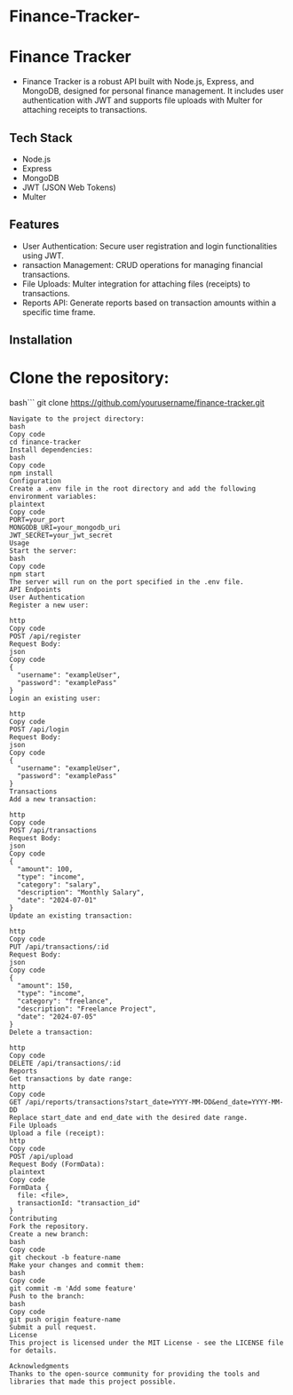 ﻿# Finance-Tracker-
# Finance Tracker
- Finance Tracker is a robust API built with Node.js, Express, and MongoDB, designed for personal finance management. It includes user authentication with JWT and supports file uploads with Multer for attaching receipts to transactions.

## Tech Stack
- Node.js
- Express
- MongoDB
- JWT (JSON Web Tokens)
- Multer
## Features
- User Authentication: Secure user registration and login functionalities using JWT.
- ransaction Management: CRUD operations for managing financial transactions.
- File Uploads: Multer integration for attaching files (receipts) to transactions.
- Reports API: Generate reports based on transaction amounts within a specific time frame.
## Installation
# Clone the repository:
bash```
  git clone https://github.com/yourusername/finance-tracker.git
```
Navigate to the project directory:
bash
Copy code
cd finance-tracker
Install dependencies:
bash
Copy code
npm install
Configuration
Create a .env file in the root directory and add the following environment variables:
plaintext
Copy code
PORT=your_port
MONGODB_URI=your_mongodb_uri
JWT_SECRET=your_jwt_secret
Usage
Start the server:
bash
Copy code
npm start
The server will run on the port specified in the .env file.
API Endpoints
User Authentication
Register a new user:

http
Copy code
POST /api/register
Request Body:
json
Copy code
{
  "username": "exampleUser",
  "password": "examplePass"
}
Login an existing user:

http
Copy code
POST /api/login
Request Body:
json
Copy code
{
  "username": "exampleUser",
  "password": "examplePass"
}
Transactions
Add a new transaction:

http
Copy code
POST /api/transactions
Request Body:
json
Copy code
{
  "amount": 100,
  "type": "income",
  "category": "salary",
  "description": "Monthly Salary",
  "date": "2024-07-01"
}
Update an existing transaction:

http
Copy code
PUT /api/transactions/:id
Request Body:
json
Copy code
{
  "amount": 150,
  "type": "income",
  "category": "freelance",
  "description": "Freelance Project",
  "date": "2024-07-05"
}
Delete a transaction:

http
Copy code
DELETE /api/transactions/:id
Reports
Get transactions by date range:
http
Copy code
GET /api/reports/transactions?start_date=YYYY-MM-DD&end_date=YYYY-MM-DD
Replace start_date and end_date with the desired date range.
File Uploads
Upload a file (receipt):
http
Copy code
POST /api/upload
Request Body (FormData):
plaintext
Copy code
FormData {
  file: <file>,
  transactionId: "transaction_id"
}
Contributing
Fork the repository.
Create a new branch:
bash
Copy code
git checkout -b feature-name
Make your changes and commit them:
bash
Copy code
git commit -m 'Add some feature'
Push to the branch:
bash
Copy code
git push origin feature-name
Submit a pull request.
License
This project is licensed under the MIT License - see the LICENSE file for details.

Acknowledgments
Thanks to the open-source community for providing the tools and libraries that made this project possible.
